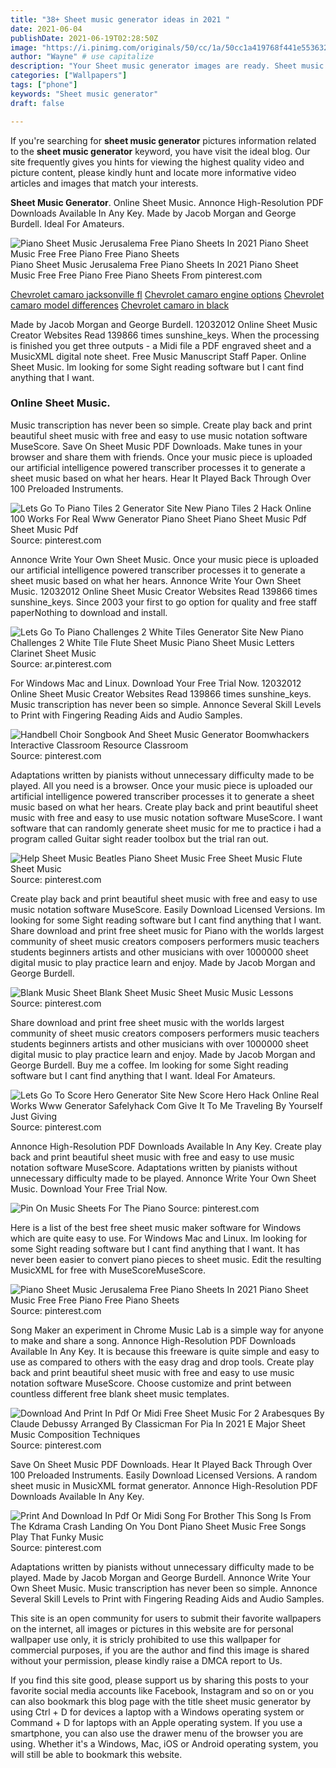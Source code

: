 ```yaml
---
title: "38+ Sheet music generator ideas in 2021 "
date: 2021-06-04
publishDate: 2021-06-19T02:28:50Z
image: "https://i.pinimg.com/originals/50/cc/1a/50cc1a419768f441e553632eccc56c3b.png"
author: "Wayne" # use capitalize
description: "Your Sheet music generator images are ready. Sheet music generator are a topic that is being searched for and liked by netizens today. You can Download the Sheet music generator files here. Download all royalty-free images."
categories: ["Wallpapers"]
tags: ["phone"]
keywords: "Sheet music generator"
draft: false

---
```


If you're searching for **sheet music generator** pictures information related to the **sheet music generator** keyword, you have visit the ideal  blog.  Our site frequently  gives you  hints  for viewing  the highest  quality video and picture  content, please kindly hunt and locate more informative video articles and images  that match your interests.

**Sheet Music Generator**. Online Sheet Music. Annonce High-Resolution PDF Downloads Available In Any Key. Made by Jacob Morgan and George Burdell. Ideal For Amateurs.

![Piano Sheet Music Jerusalema Free Piano Sheets In 2021 Piano Sheet Music Free Free Piano Free Piano Sheets](https://i.pinimg.com/originals/e5/9e/f7/e59ef74554d0a0da325aa1f61b554b74.jpg "Piano Sheet Music Jerusalema Free Piano Sheets In 2021 Piano Sheet Music Free Free Piano Free Piano Sheets")
Piano Sheet Music Jerusalema Free Piano Sheets In 2021 Piano Sheet Music Free Free Piano Free Piano Sheets From pinterest.com

[Chevrolet camaro jacksonville fl](/chevrolet-camaro-jacksonville-fl/)
[Chevrolet camaro engine options](/chevrolet-camaro-engine-options/)
[Chevrolet camaro model differences](/chevrolet-camaro-model-differences/)
[Chevrolet camaro in black](/chevrolet-camaro-in-black/)

Made by Jacob Morgan and George Burdell. 12032012 Online Sheet Music Creator Websites Read 139866 times sunshine_keys. When the processing is finished you get three outputs - a Midi file a PDF engraved sheet and a MusicXML digital note sheet. Free Music Manuscript Staff Paper. Online Sheet Music. Im looking for some Sight reading software but I cant find anything that I want.

### Online Sheet Music.

Music transcription has never been so simple. Create play back and print beautiful sheet music with free and easy to use music notation software MuseScore. Save On Sheet Music PDF Downloads. Make tunes in your browser and share them with friends. Once your music piece is uploaded our artificial intelligence powered transcriber processes it to generate a sheet music based on what her hears. Hear It Played Back Through Over 100 Preloaded Instruments.


![Lets Go To Piano Tiles 2 Generator Site New Piano Tiles 2 Hack Online 100 Works For Real Www Generator Piano Sheet Piano Sheet Music Pdf Sheet Music Pdf](https://i.pinimg.com/originals/9b/ce/7c/9bce7c651a7f08a9dfcb21beecd7b7b5.jpg "Lets Go To Piano Tiles 2 Generator Site New Piano Tiles 2 Hack Online 100 Works For Real Www Generator Piano Sheet Piano Sheet Music Pdf Sheet Music Pdf")
Source: pinterest.com

Annonce Write Your Own Sheet Music. Once your music piece is uploaded our artificial intelligence powered transcriber processes it to generate a sheet music based on what her hears. Annonce Write Your Own Sheet Music. 12032012 Online Sheet Music Creator Websites Read 139866 times sunshine_keys. Since 2003 your first to go option for quality and free staff paperNothing to download and install.

![Lets Go To Piano Challenges 2 White Tiles Generator Site New Piano Challenges 2 White Tile Flute Sheet Music Piano Sheet Music Letters Clarinet Sheet Music](https://i.pinimg.com/originals/44/c6/f3/44c6f30187f4a932ae7bf3cf42fd11e8.jpg "Lets Go To Piano Challenges 2 White Tiles Generator Site New Piano Challenges 2 White Tile Flute Sheet Music Piano Sheet Music Letters Clarinet Sheet Music")
Source: ar.pinterest.com

For Windows Mac and Linux. Download Your Free Trial Now. 12032012 Online Sheet Music Creator Websites Read 139866 times sunshine_keys. Music transcription has never been so simple. Annonce Several Skill Levels to Print with Fingering Reading Aids and Audio Samples.

![Handbell Choir Songbook And Sheet Music Generator Boomwhackers Interactive Classroom Resource Classroom](https://i.pinimg.com/originals/19/6c/27/196c27539f834e7dc9a6191f78250499.png "Handbell Choir Songbook And Sheet Music Generator Boomwhackers Interactive Classroom Resource Classroom")
Source: pinterest.com

Adaptations written by pianists without unnecessary difficulty made to be played. All you need is a browser. Once your music piece is uploaded our artificial intelligence powered transcriber processes it to generate a sheet music based on what her hears. Create play back and print beautiful sheet music with free and easy to use music notation software MuseScore. I want software that can randomly generate sheet music for me to practice i had a program called Guitar sight reader toolbox but the trial ran out.

![Help Sheet Music Beatles Piano Sheet Music Free Sheet Music Flute Sheet Music](https://i.pinimg.com/originals/e9/fd/aa/e9fdaa45a68e96d80cabdb14371dfa6a.jpg "Help Sheet Music Beatles Piano Sheet Music Free Sheet Music Flute Sheet Music")
Source: pinterest.com

Create play back and print beautiful sheet music with free and easy to use music notation software MuseScore. Easily Download Licensed Versions. Im looking for some Sight reading software but I cant find anything that I want. Share download and print free sheet music for Piano with the worlds largest community of sheet music creators composers performers music teachers students beginners artists and other musicians with over 1000000 sheet digital music to play practice learn and enjoy. Made by Jacob Morgan and George Burdell.

![Blank Music Sheet Blank Sheet Music Sheet Music Music Lessons](https://i.pinimg.com/originals/0b/ca/40/0bca40c80dd653eb73650f1f3a8f5e95.jpg "Blank Music Sheet Blank Sheet Music Sheet Music Music Lessons")
Source: pinterest.com

Share download and print free sheet music with the worlds largest community of sheet music creators composers performers music teachers students beginners artists and other musicians with over 1000000 sheet digital music to play practice learn and enjoy. Made by Jacob Morgan and George Burdell. Buy me a coffee. Im looking for some Sight reading software but I cant find anything that I want. Ideal For Amateurs.

![Lets Go To Score Hero Generator Site New Score Hero Hack Online Real Works Www Generator Safelyhack Com Give It To Me Traveling By Yourself Just Giving](https://i.pinimg.com/564x/10/e7/56/10e7563a5e208dc65533cee6c78b435a.jpg "Lets Go To Score Hero Generator Site New Score Hero Hack Online Real Works Www Generator Safelyhack Com Give It To Me Traveling By Yourself Just Giving")
Source: pinterest.com

Annonce High-Resolution PDF Downloads Available In Any Key. Create play back and print beautiful sheet music with free and easy to use music notation software MuseScore. Adaptations written by pianists without unnecessary difficulty made to be played. Annonce Write Your Own Sheet Music. Download Your Free Trial Now.

![Pin On Music Sheets For The Piano](https://i.pinimg.com/originals/f0/1a/2f/f01a2f470698430d5464b539cac955f7.png "Pin On Music Sheets For The Piano")
Source: pinterest.com

Here is a list of the best free sheet music maker software for Windows which are quite easy to use. For Windows Mac and Linux. Im looking for some Sight reading software but I cant find anything that I want. It has never been easier to convert piano pieces to sheet music. Edit the resulting MusicXML for free with MuseScoreMuseScore.

![Piano Sheet Music Jerusalema Free Piano Sheets In 2021 Piano Sheet Music Free Free Piano Free Piano Sheets](https://i.pinimg.com/originals/e5/9e/f7/e59ef74554d0a0da325aa1f61b554b74.jpg "Piano Sheet Music Jerusalema Free Piano Sheets In 2021 Piano Sheet Music Free Free Piano Free Piano Sheets")
Source: pinterest.com

Song Maker an experiment in Chrome Music Lab is a simple way for anyone to make and share a song. Annonce High-Resolution PDF Downloads Available In Any Key. It is because this freeware is quite simple and easy to use as compared to others with the easy drag and drop tools. Create play back and print beautiful sheet music with free and easy to use music notation software MuseScore. Choose customize and print between countless different free blank sheet music templates.

![Download And Print In Pdf Or Midi Free Sheet Music For 2 Arabesques By Claude Debussy Arranged By Classicman For Pia In 2021 E Major Sheet Music Composition Techniques](https://i.pinimg.com/originals/ff/e6/1d/ffe61de92d048094c04020ee80b7d6aa.png "Download And Print In Pdf Or Midi Free Sheet Music For 2 Arabesques By Claude Debussy Arranged By Classicman For Pia In 2021 E Major Sheet Music Composition Techniques")
Source: pinterest.com

Save On Sheet Music PDF Downloads. Hear It Played Back Through Over 100 Preloaded Instruments. Easily Download Licensed Versions. A random sheet music in MusicXML format generator. Annonce High-Resolution PDF Downloads Available In Any Key.

![Print And Download In Pdf Or Midi Song For Brother This Song Is From The Kdrama Crash Landing On You Dont Piano Sheet Music Free Songs Play That Funky Music](https://i.pinimg.com/originals/50/cc/1a/50cc1a419768f441e553632eccc56c3b.png "Print And Download In Pdf Or Midi Song For Brother This Song Is From The Kdrama Crash Landing On You Dont Piano Sheet Music Free Songs Play That Funky Music")
Source: pinterest.com

Adaptations written by pianists without unnecessary difficulty made to be played. Made by Jacob Morgan and George Burdell. Annonce Write Your Own Sheet Music. Music transcription has never been so simple. Annonce Several Skill Levels to Print with Fingering Reading Aids and Audio Samples.

This site is an open community for users to submit their favorite wallpapers on the internet, all images or pictures in this website are for personal wallpaper use only, it is stricly prohibited to use this wallpaper for commercial purposes, if you are the author and find this image is shared without your permission, please kindly raise a DMCA report to Us.

If you find this site good, please support us by sharing this posts to your favorite social media accounts like Facebook, Instagram and so on or you can also bookmark this blog page with the title sheet music generator by using Ctrl + D for devices a laptop with a Windows operating system or Command + D for laptops with an Apple operating system. If you use a smartphone, you can also use the drawer menu of the browser you are using. Whether it's a Windows, Mac, iOS or Android operating system, you will still be able to bookmark this website.
